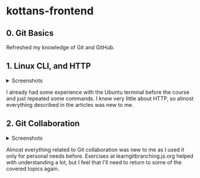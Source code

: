 # kottans-frontend

## 0. Git Basics

Refreshed my knowledge of Git and GitHub.

## 1. Linux CLI, and HTTP

<details>
<summary>Screenshots</summary>

![Completed quiz 1 screenshot](task_linux_cli/quiz-1.PNG)
![Completed quiz 2 screenshot](task_linux_cli/quiz-2.PNG)
![Completed quiz 3 screenshot](task_linux_cli/quiz-3.PNG)
![Completed quiz 4 screenshot](task_linux_cli/quiz-4.PNG)

</details>

I already had some experience with the Ubuntu terminal before the course and just repeated some commands. I knew very little about HTTP, so almost everything described in the articles was new to me.

## 2. Git Collaboration

<details>
<summary>Screenshots</summary>

![Completed week 3 of Google's Git Course](task_git_collaboration/week-3.PNG)
![Completed week 4 of Google's Git Course](task_git_collaboration/week-4.PNG)
![Completed main section (only required lessons) at learngitbranching.js.org](task_git_collaboration/learngitbranching-1.PNG)
![Completed remote section at learngitbranching.js.org](task_git_collaboration/learngitbranching-2.PNG)

</details>

Almost everything related to Git collaboration was new to me as I used it only for personal needs before. Exercises at learngitbranching.js.org helped with understanding a lot, but I feel that I'll need to return to some of the covered topics again.
